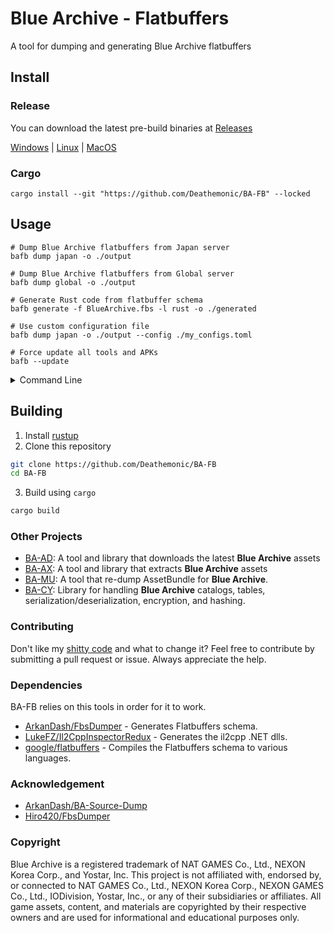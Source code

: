 # Blue Archive - Flatbuffers
A tool for dumping and generating Blue Archive flatbuffers


## Install

### Release
You can download the latest pre-build binaries at [Releases](https://github.com/Deathemonic/BA-FB/releases)

[Windows](https://github.com/Deathemonic/BA-FB/releases/latest/download/bafb-windows-x86_64.zip) | [Linux](https://github.com/Deathemonic/BA-FB/releases/latest/download/bafb-linux-x86_64.zip) | [MacOS](https://github.com/Deathemonic/BA-FB/releases/latest/download/bafb-macos-aarch64.zip)

### Cargo
```shell
cargo install --git "https://github.com/Deathemonic/BA-FB" --locked
```

## Usage

```shell
# Dump Blue Archive flatbuffers from Japan server
bafb dump japan -o ./output

# Dump Blue Archive flatbuffers from Global server  
bafb dump global -o ./output

# Generate Rust code from flatbuffer schema
bafb generate -f BlueArchive.fbs -l rust -o ./generated

# Use custom configuration file
bafb dump japan -o ./output --config ./my_configs.toml

# Force update all tools and APKs
bafb --update
```

<details>
  <summary>Command Line</summary>

| Command/Option | Short | Description                                               |
|----------------|-------|-----------------------------------------------------------|
| `dump`         |       | Dump Blue Archive flatbuffers                             |
| `generate`     |       | Generate code from flatbuffer schema                      |
| `help`         |       | Print this message or the help of the given subcommand(s) |
| `--config`     |       | Path to configuration file (defaults to `./bafb.toml`)    |
| `--update`     | `-u`  | Force update all tools and APK files                      |
| `--help`       | `-h`  | Print help                                                |
| `--version`    | `-V`  | Print version                                             |

---

### `bafb dump --help`

| Command  | Description                                               |
|----------|-----------------------------------------------------------|
| `japan`  | Dump from Japan server                                    |
| `global` | Dump from Global server                                   |
| `help`   | Print this message or the help of the given subcommand(s) |

---

### `bafb dump {japan|global} --help`

| Option              | Short | Description                           | Default |
|---------------------|-------|---------------------------------------|---------|
| `--output <OUTPUT>` | `-o`  | Output directory for dumped files     |         |
| `--help`            | `-h`  | Print help                            |         |

---

### `bafb generate --help`

| Option                | Short | Description                                                                                                                                                           | Default |
|-----------------------|-------|-----------------------------------------------------------------------------------------------------------------------------------------------------------------------|---------|
| `--fbs <FBS>`         | `-f`  | FlatBuffers schema file (.fbs)                                                                                                                                        |         |
| `--language <LANG>`   | `-l`  | Target language                                                                                                                                                       |         |
| `--output <OUTPUT>`   | `-o`  | Output directory for generated code                                                                                                                                   |         |
| `--help`              | `-h`  | Print help                                                                                                                                                            |         |

**Supported Languages:** `cpp`, `java`, `kotlin`, `kotlin-kmp`, `csharp`, `go`, `python`, `javascript`, `typescript`, `php`, `dart`, `lua`, `lobster`, `rust`, `swift`, `nim`

</details>

## Building

1. Install [rustup](https://rustup.rs)
2. Clone this repository
```sh
git clone https://github.com/Deathemonic/BA-FB
cd BA-FB
```
3. Build using `cargo`
```sh
cargo build
```

### Other Projects

- [BA-AD](https://github.com/Deathemonic/BA-AD): A tool and library that downloads the latest **Blue Archive** assets
- [BA-AX](https://github.com/Deathemonic/BA-AX): A tool and library that extracts **Blue Archive** assets
- [BA-MU](https://github.com/Deathemonic/BA-MU): A tool that re-dump AssetBundle for **Blue Archive**.
- [BA-CY](https://github.com/Deathemonic/BA-CY): Library for handling **Blue Archive** catalogs, tables, serialization/deserialization, encryption, and hashing.


### Contributing
Don't like my [shitty code](https://www.reddit.com/r/programminghorror) and what to change it? Feel free to contribute by submitting a pull request or issue. Always appreciate the help.


### Dependencies
BA-FB relies on this tools in order for it to work.

- [ArkanDash/FbsDumper](https://github.com/ArkanDash/FbsDumper) - Generates Flatbuffers schema.
- [LukeFZ/Il2CppInspectorRedux](https://github.com/LukeFZ/Il2CppInspectorRedux) - Generates the il2cpp .NET dlls.
- [google/flatbuffers](https://github.com/google/flatbuffers) - Compiles the Flatbuffers schema to various languages.

### Acknowledgement
- [ArkanDash/BA-Source-Dump](https://github.com/ArkanDash/BA-Source-Dump)
- [Hiro420/FbsDumper](https://github.com/Hiro420/FbsDumper)

### Copyright
Blue Archive is a registered trademark of NAT GAMES Co., Ltd., NEXON Korea Corp., and Yostar, Inc.
This project is not affiliated with, endorsed by, or connected to NAT GAMES Co., Ltd., NEXON Korea Corp., NEXON GAMES Co., Ltd., IODivision, Yostar, Inc., or any of their subsidiaries or affiliates.
All game assets, content, and materials are copyrighted by their respective owners and are used for informational and educational purposes only.
